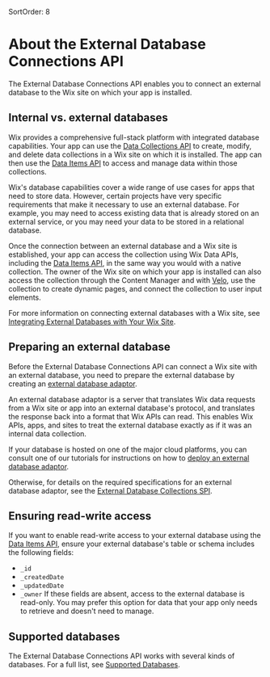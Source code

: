SortOrder: 8
# About the External Database Connections API

The External Database Connections API enables you to connect an external database to the Wix site on which your app is installed.

## Internal vs. external databases

Wix provides a comprehensive full-stack platform with integrated database capabilities. Your app can use the [Data Collections API](/docs/wix-data/data-collections) to create, modify, and delete data collections in a Wix site on which it is installed. The app can then use the [Data Items API](/docs/wix-data/data-items) to access and manage data within those collections.

Wix's database capabilities cover a wide range of use cases for apps that need to store data. However, certain projects have very specific requirements that make it necessary to use an external database. For example, you may need to access existing data that is already stored on an external service, or you may need your data to be stored in a relational database.

Once the connection between an external database and a Wix site is established, your app can access the collection using Wix Data APIs, including the [Data Items API](/docs/wix-data/data-items), in the same way you would with a native collection. The owner of the Wix site on which your app is installed can also access the collection through the Content Manager and with [Velo](https://www.wix.com/velo/reference/wix-data), use the collection to create dynamic pages, and connect the collection to user input elements.

For more information on connecting external databases with a Wix site, see [Integrating External Databases with Your Wix Site](https://support.wix.com/en/article/velo-integrating-external-databases-with-your-wix-site).

## Preparing an external database

Before the External Database Connections API can connect a Wix site with an external database, you need to prepare the external database by creating an [external database adaptor](https://support.wix.com/en/article/velo-integrating-external-databases-with-your-wix-site#what-is-an-external-database-adaptor).

An external database adaptor is a server that translates Wix data requests from a Wix site or app into an external database's protocol, and translates the response back into a format that Wix APIs can read. This enables Wix APIs, apps, and sites to treat the external database exactly as if it was an internal data collection.

If your database is hosted on one of the major cloud platforms, you can consult one of our tutorials for instructions on how to [deploy an external database adaptor](https://support.wix.com/en/article/velo-integrating-external-databases-with-your-wix-site#deploy-an-external-database-adaptor).

Otherwise, for details on the required specifications for an external database adaptor, see the [External Database Collections SPI](https://www.wix.com/velo/reference/spis/external-database-collections).

## Ensuring read-write access

If you want to enable read-write access to your external database using the [Data Items API](/docs/wix-data/data-items), ensure your external database's table or schema includes the following fields:
* `_id`
* `_createdDate`
* `_updatedDate`
* `_owner`
If these fields are absent, access to the external database is read-only. You may prefer this option for data that your app only needs to retrieve and doesn't need to manage.

## Supported databases
The External Database Connections API works with several kinds of databases. For a full list, see [Supported Databases](https://support.wix.com/en/article/velo-integrating-external-databases-with-your-wix-site#supported-databases).
